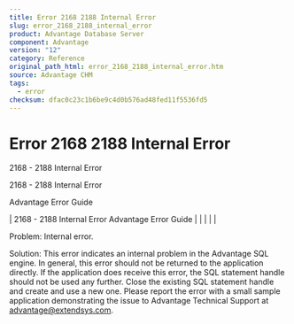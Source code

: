 ```yaml
---
title: Error 2168 2188 Internal Error
slug: error_2168_2188_internal_error
product: Advantage Database Server
component: Advantage
version: "12"
category: Reference
original_path_html: error_2168_2188_internal_error.htm
source: Advantage CHM
tags:
  - error
checksum: dfac0c23c1b6be9c4d0b576ad48fed11f5536fd5
---
```


# Error 2168 2188 Internal Error

2168 - 2188 Internal Error

2168 - 2188 Internal Error

Advantage Error Guide

| 2168 - 2188 Internal Error  Advantage Error Guide |  |  |  |  |

Problem: Internal error.

Solution: This error indicates an internal problem in the Advantage SQL engine. In general, this error should not be returned to the application directly. If the application does receive this error, the SQL statement handle should not be used any further. Close the existing SQL statement handle and create and use a new one. Please report the error with a small sample application demonstrating the issue to Advantage Technical Support at advantage@extendsys.com.
